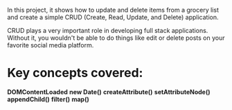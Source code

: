 In this project, it shows how to update and delete items from a grocery list and create a simple CRUD (Create, Read, Update, and Delete) application.

CRUD plays a very important role in developing full stack applications. Without it, you wouldn't be able to do things like edit or delete posts on your favorite social media platform.  

# Key concepts covered:

**DOMContentLoaded**
**new Date()**
**createAttribute()**
**setAttributeNode()**
**appendChild()**
**filter()**
**map()**